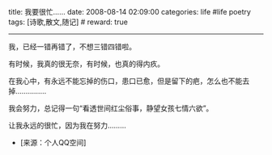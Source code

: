 title: 我要很忙…… 
date: 2008-08-14 02:09:00
categories: life #life poetry
tags: [诗歌,散文,随记]  # <!--more-->
reward: true

---

我，已经一错再错了，不想三错四错啦。

有时候，我真的很无奈，有时候，也真的得内疚。­

在我心中，有永远不能忘掉的伤口，患口已愈，但是留下的疤，怎么也不能去掉……………­

我会努力，总记得一句“看透世间红尘俗事，静望女孩七情六欲”。

让我永远的很忙，因为我在努力………


- [来源：个人QQ空间]
